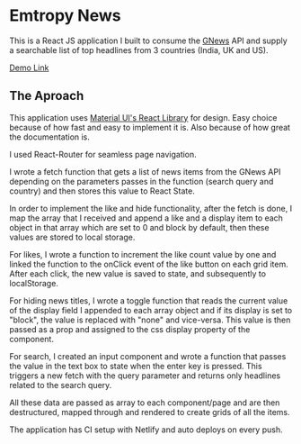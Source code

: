 # Emtropy News

This is a React JS application I built to consume the [GNews](https://gnews.io) API and supply a searchable list of top headlines from 3 countries (India, UK and US).

[Demo Link](https://emtropy-labs.netlify.app)

## The Aproach

This application uses [Material UI's React Library](https://material-ui.com) for design. Easy choice because of how fast and easy to implement it is. Also because of how great the documentation is.

I used React-Router for seamless page navigation.

I wrote a fetch function that gets a list of news items from the GNews API depending on the parameters passes in the function (search query and country) and then stores this value to React State.

In order to implement the like and hide functionality, after the fetch is done, I map the array that I received and append a like and a display item to each object in that array which are set to 0 and block by default, then these values are stored to local storage.

For likes, I wrote a function to increment the like count value by one and linked the function to the onClick event of the like button on each grid item. After each click, the new value is saved to state, and subsequently to localStorage.

For hiding news titles, I wrote a toggle function that reads the current value of the display field I appended to each array object and if its display is set to "block", the value is replaced with "none" and vice-versa. This value is then passed as a prop and assigned to the css display property of the component.

For search, I created an input component and wrote a function that passes the value in the text box to state when the enter key is pressed. This triggers a new fetch with the query parameter and returns only headlines related to the search query.

All these data are passed as array to each component/page and are then destructured, mapped through and rendered to create grids of all the items.

The application has CI setup with Netlify and auto deploys on every push.
